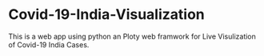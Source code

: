 # Covid-19-India-Visualization
This is a web app using python an Ploty web framwork for Live Visulization of Covid-19 India Cases.
